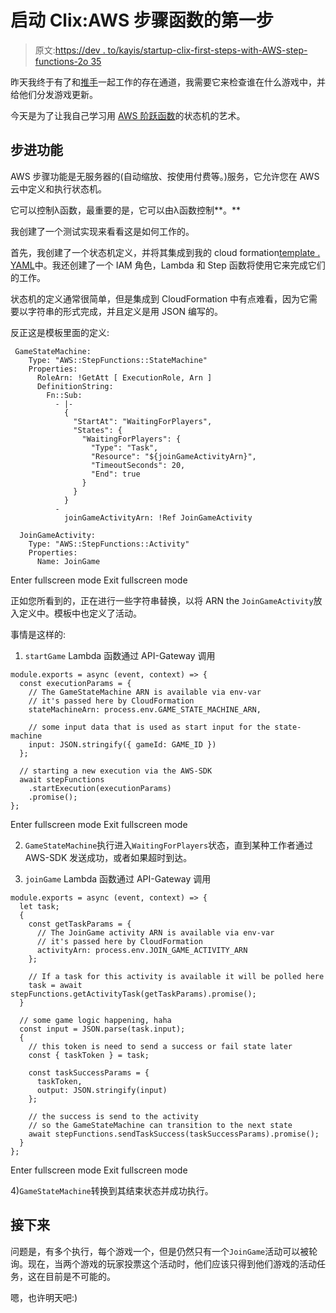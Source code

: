 # 启动 Clix:AWS 步骤函数的第一步

> 原文:[https://dev . to/kayis/startup-clix-first-steps-with-AWS-step-functions-2o 35](https://dev.to/kayis/startup-clix-first-steps-with-aws-step-functions-2o35)

昨天我终于有了和[推手](https://pusher.com/)一起工作的存在通道，我需要它来检查谁在什么游戏中，并给他们分发游戏更新。

今天是为了让我自己学习用 [AWS 阶跃函数](https://aws.amazon.com/de/step-functions/)的状态机的艺术。

## 步进功能

AWS 步骤功能是无服务器的(自动缩放、按使用付费等。)服务，它允许您在 AWS 云中定义和执行状态机。

它可以控制λ函数，最重要的是，它可以由λ函数控制**。**

我创建了一个测试实现来看看这是如何工作的。

首先，我创建了一个状态机定义，并将其集成到我的 cloud formation[template . YAML](https://github.com/kay-is/startup-clix/blob/master/back-end/template.yaml)中。我还创建了一个 IAM 角色，Lambda 和 Step 函数将使用它来完成它们的工作。

状态机的定义通常很简单，但是集成到 CloudFormation 中有点难看，因为它需要以字符串的形式完成，并且定义是用 JSON 编写的。

反正这是模板里面的定义:

```
 GameStateMachine:
    Type: "AWS::StepFunctions::StateMachine"
    Properties:
      RoleArn: !GetAtt [ ExecutionRole, Arn ]
      DefinitionString:
        Fn::Sub:
          - |-
            {
              "StartAt": "WaitingForPlayers",
              "States": {
                "WaitingForPlayers": {
                  "Type": "Task",
                  "Resource": "${joinGameActivityArn}",
                  "TimeoutSeconds": 20,
                  "End": true
                }
              }
            }
          -
            joinGameActivityArn: !Ref JoinGameActivity

  JoinGameActivity:
    Type: "AWS::StepFunctions::Activity"
    Properties:
      Name: JoinGame 
```

Enter fullscreen mode Exit fullscreen mode

正如您所看到的，正在进行一些字符串替换，以将 ARN the `JoinGameActivity`放入定义中。模板中也定义了活动。

事情是这样的:

1) `startGame` Lambda 函数通过 API-Gateway
调用

```
module.exports = async (event, context) => {
  const executionParams = {
    // The GameStateMachine ARN is available via env-var
    // it's passed here by CloudFormation
    stateMachineArn: process.env.GAME_STATE_MACHINE_ARN,

    // some input data that is used as start input for the state-machine
    input: JSON.stringify({ gameId: GAME_ID })
  };

  // starting a new execution via the AWS-SDK
  await stepFunctions
    .startExecution(executionParams)
    .promise();
}; 
```

Enter fullscreen mode Exit fullscreen mode

2) `GameStateMachine`执行进入`WaitingForPlayers`状态，直到某种工作者通过 AWS-SDK 发送成功，或者如果超时到达。

3) `joinGame` Lambda 函数通过 API-Gateway
调用

```
module.exports = async (event, context) => {
  let task;
  {
    const getTaskParams = {
      // The JoinGame activity ARN is available via env-var
      // it's passed here by CloudFormation
      activityArn: process.env.JOIN_GAME_ACTIVITY_ARN
    };

    // If a task for this activity is available it will be polled here
    task = await stepFunctions.getActivityTask(getTaskParams).promise();
  }

  // some game logic happening, haha
  const input = JSON.parse(task.input);
  {
    // this token is need to send a success or fail state later
    const { taskToken } = task;

    const taskSuccessParams = {
      taskToken,
      output: JSON.stringify(input)
    };

    // the success is send to the activity
    // so the GameStateMachine can transition to the next state
    await stepFunctions.sendTaskSuccess(taskSuccessParams).promise();
  }
}; 
```

Enter fullscreen mode Exit fullscreen mode

4)`GameStateMachine`转换到其结束状态并成功执行。

## 接下来

问题是，有多个执行，每个游戏一个，但是仍然只有一个`JoinGame`活动可以被轮询。现在，当两个游戏的玩家投票这个活动时，他们应该只得到他们游戏的活动任务，这在目前是不可能的。

嗯，也许明天吧:)